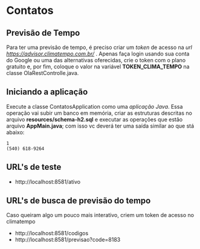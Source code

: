 # Contatos

## Previsão de Tempo

Para ter uma previsão de tempo, é preciso criar um  _token_  de acesso na  _url https://advisor.climatempo.com.br/_ . Apenas faça login usando sua conta do Google ou uma das alternativas oferecidas,
crie o token com o plano gratuito e, por fim, coloque o valor na variável  **TOKEN_CLIMA_TEMPO** na classe OlaRestControlle.java.

## Iniciando a aplicação

Execute a classe ContatosApplication como uma *aplicação Java*. Essa operação vai subir um banco em memória, criar as estruturas descritas no arquivo **resources/schema-h2.sql** e executar as 
operações que estão arquivo **AppMain.java**; com isso vc deverá ter uma saída similar ao que stá abaixo:

```
1
(540) 618-9264
```

## URL's de teste
 - http://localhost:8581/ativo

## URL's de busca de previsão do tempo

Caso queiram algo um pouco mais interativo, criem um token de acesso no climatempo

 - http://localhost:8581/codigos
 - http://localhost:8581/previsao?code=8183

